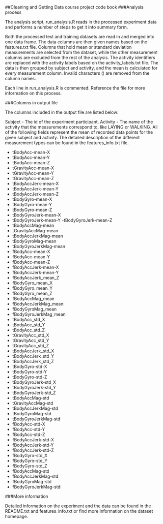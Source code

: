 ##Cleaning and Getting Data course project code book
###Analysis process

The analysis script, run_analysis.R reads in the processed experiment data and performs a number of steps 
to get it into summary form.

Both the processed test and training datasets are read in and merged into one data frame.
The data columns are then given names based on the features.txt file.
Columns that hold mean or standard deviation measurements are selected from the dataset, 
while the other measurement columns are excluded from the rest of the analysis.
The activity identifiers are replaced with the activity labels based on the activity_labels.txt file.
The data is then grouped by subject and activity, and the mean is calculated for every measurement column.
Invalid characters () are removed from the column names.

Each line in run_analysis.R is commented. Reference the file for more information on this process.

###Columns in output file

The columns included in the output file are listed below:

Subject - The id of the experiment participant.
Activity - The name of the activity that the measurements correspond to, like LAYING or WALKING.
All of the following fields represent the mean of recorded data points for the given subject and activity. 
The detailed description of the different measurement types can be found in the features_info.txt file.

- tBodyAcc-mean-X
- tBodyAcc-mean-Y
- tBodyAcc-mean-Z
- tGravityAcc-mean-X
- tGravityAcc-mean-Y
- tGravityAcc-mean-Z
- tBodyAccJerk-mean-X
- tBodyAccJerk-mean-Y
- tBodyAccJerk-mean-Z
- tBodyGyro-mean-X
- tBodyGyro-mean-Y
- tBodyGyro-mean-Z
- tBodyGyroJerk-mean-X
- tBodyGyroJerk-mean-Y
-tBodyGyroJerk-mean-Z
- tBodyAccMag-mean
- tGravityAccMag-mean
- tBodyAccJerkMag-mean
- tBodyGyroMag-mean
- tBodyGyroJerkMag-mean
- fBodyAcc-mean-X
- fBodyAcc-mean-Y
- fBodyAcc-mean-Z
- fBodyAccJerk-mean-X
- fBodyAccJerk-mean-Y
- fBodyAccJerk_mean_Z
- fBodyGyro_mean_X
- fBodyGyro_mean_Y
- fBodyGyro_mean_Z
- fBodyAccMag_mean
- fBodyAccJerkMag_mean
- fBodyGyroMag_mean
- fBodyGyroJerkMag_mean
- tBodyAcc_std_X
- tBodyAcc_std_Y
- tBodyAcc_std_Z
- tGravityAcc_std_X
- tGravityAcc_std_Y
- tGravityAcc_std_Z
- tBodyAccJerk_std_X
- tBodyAccJerk_std_Y
- tBodyAccJerk_std_Z
- tBodyGyro-std-X
- tBodyGyro-std-Y
- tBodyGyro-std-Z
- tBodyGyroJerk-std_X
- tBodyGyroJerk-std_Y
- tBodyGyroJerk-std_Z
- tBodyAccMag-std
- tGravityAccMag-std
- tBodyAccJerkMag-std
- tBodyGyroMag-std
- tBodyGyroJerkMag-std
- fBodyAcc-std-X
- fBodyAcc-std-Y
- fBodyAcc-std-Z
- fBodyAccJerk-std-X
- fBodyAccJerk-std-Y
- fBodyAccJerk-std-Z
- fBodyGyro-std_X
- fBodyGyro-std_Y
- fBodyGyro-std_Z
- fBodyAccMag-std
- fBodyAccJerkMag-std
- fBodyGyroMag-std
- fBodyGyroJerkMag-std

###More information

Detailed information on the experiment and the data can be found in the README.txt and features_info.txt 
or find more information on the dataset homepage.
